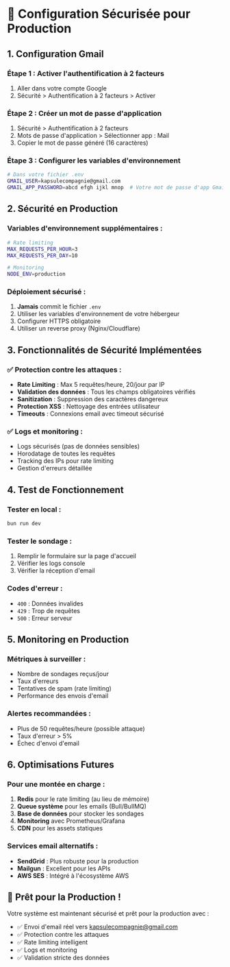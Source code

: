 # 🔐 Configuration Sécurisée pour Production

## 1. Configuration Gmail

### Étape 1 : Activer l'authentification à 2 facteurs
1. Aller dans votre compte Google
2. Sécurité > Authentification à 2 facteurs > Activer

### Étape 2 : Créer un mot de passe d'application
1. Sécurité > Authentification à 2 facteurs
2. Mots de passe d'application > Sélectionner app : Mail
3. Copier le mot de passe généré (16 caractères)

### Étape 3 : Configurer les variables d'environnement
```bash
# Dans votre fichier .env
GMAIL_USER=kapsulecompagnie@gmail.com
GMAIL_APP_PASSWORD=abcd efgh ijkl mnop  # Votre mot de passe d'app Gmail
```

## 2. Sécurité en Production

### Variables d'environnement supplémentaires :
```bash
# Rate limiting
MAX_REQUESTS_PER_HOUR=3
MAX_REQUESTS_PER_DAY=10

# Monitoring
NODE_ENV=production
```

### Déploiement sécurisé :
1. **Jamais** commit le fichier `.env`
2. Utiliser les variables d'environnement de votre hébergeur
3. Configurer HTTPS obligatoire
4. Utiliser un reverse proxy (Nginx/Cloudflare)

## 3. Fonctionnalités de Sécurité Implémentées

### ✅ Protection contre les attaques :
- **Rate Limiting** : Max 5 requêtes/heure, 20/jour par IP
- **Validation des données** : Tous les champs obligatoires vérifiés
- **Sanitization** : Suppression des caractères dangereux
- **Protection XSS** : Nettoyage des entrées utilisateur
- **Timeouts** : Connexions email avec timeout sécurisé

### ✅ Logs et monitoring :
- Logs sécurisés (pas de données sensibles)
- Horodatage de toutes les requêtes
- Tracking des IPs pour rate limiting
- Gestion d'erreurs détaillée

## 4. Test de Fonctionnement

### Tester en local :
```bash
bun run dev
```

### Tester le sondage :
1. Remplir le formulaire sur la page d'accueil
2. Vérifier les logs console
3. Vérifier la réception d'email

### Codes d'erreur :
- `400` : Données invalides
- `429` : Trop de requêtes
- `500` : Erreur serveur

## 5. Monitoring en Production

### Métriques à surveiller :
- Nombre de sondages reçus/jour
- Taux d'erreurs
- Tentatives de spam (rate limiting)
- Performance des envois d'email

### Alertes recommandées :
- Plus de 50 requêtes/heure (possible attaque)
- Taux d'erreur > 5%
- Échec d'envoi d'email

## 6. Optimisations Futures

### Pour une montée en charge :
1. **Redis** pour le rate limiting (au lieu de mémoire)
2. **Queue système** pour les emails (Bull/BullMQ)
3. **Base de données** pour stocker les sondages
4. **Monitoring** avec Prometheus/Grafana
5. **CDN** pour les assets statiques

### Services email alternatifs :
- **SendGrid** : Plus robuste pour la production
- **Mailgun** : Excellent pour les APIs
- **AWS SES** : Intégré à l'écosystème AWS

## 🚀 Prêt pour la Production !

Votre système est maintenant sécurisé et prêt pour la production avec :
- ✅ Envoi d'email réel vers kapsulecompagnie@gmail.com
- ✅ Protection contre les attaques
- ✅ Rate limiting intelligent
- ✅ Logs et monitoring
- ✅ Validation stricte des données